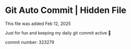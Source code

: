 # Git Auto Commit | Hidden File

This file was added Feb 12, 2025

Just for fun and keeping my daily git commit active 🤪

commit number: 323279

